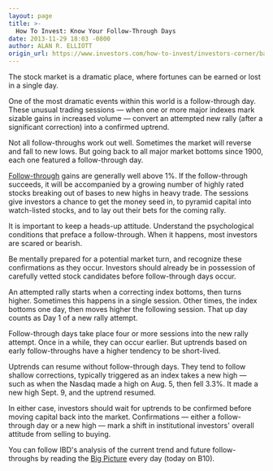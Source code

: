 ```yaml
---
layout: page
title: >-
  How To Invest: Know Your Follow-Through Days
date: 2013-11-29 18:03 -0800
author: ALAN R. ELLIOTT
origin_url: https://www.investors.com/how-to-invest/investors-corner/basic-follow-through-day-rules/
---
```


The stock market is a dramatic place, where fortunes can be earned or lost in a single day.

One of the most dramatic events within this world is a follow-through day. These unusual trading sessions — when one or more major indexes mark sizable gains in increased volume — convert an attempted new rally (after a significant correction) into a confirmed uptrend.

Not all follow-throughs work out well. Sometimes the market will reverse and fall to new lows. But going back to all major market bottoms since 1900, each one featured a follow-through day.

[Follow-through](http://education.investors.com/financial-dictionary/?termID=5963&term=Follow-Through+Day+Concept&mode=searchResults) gains are generally well above 1%. If the follow-through succeeds, it will be accompanied by a growing number of highly rated stocks breaking out of bases to new highs in heavy trade. The sessions give investors a chance to get the money seed in, to pyramid capital into watch-listed stocks, and to lay out their bets for the coming rally.

It is important to keep a heads-up attitude. Understand the psychological conditions that preface a follow-through. When it happens, most investors are scared or bearish.

Be mentally prepared for a potential market turn, and recognize these confirmations as they occur. Investors should already be in possession of carefully vetted stock candidates before follow-through days occur.

An attempted rally starts when a correcting index bottoms, then turns higher. Sometimes this happens in a single session. Other times, the index bottoms one day, then moves higher the following session. That up day counts as Day 1 of a new rally attempt.

Follow-through days take place four or more sessions into the new rally attempt. Once in a while, they can occur earlier. But uptrends based on early follow-throughs have a higher tendency to be short-lived.

Uptrends can resume without follow-through days. They tend to follow shallow corrections, typically triggered as an index takes a new high — such as when the Nasdaq made a high on Aug. 5, then fell 3.3%. It made a new high Sept. 9, and the uptrend resumed.

In either case, investors should wait for uptrends to be confirmed before moving capital back into the market. Confirmations — either a follow-through day or a new high — mark a shift in institutional investors' overall attitude from selling to buying.

You can follow IBD's analysis of the current trend and future follow-throughs by reading the [Big Picture](http://news.investors.com/investing/big-picture.htm) every day (today on B10).
